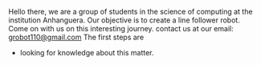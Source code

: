 Hello there, we are a group of students in the science of computing at the institution Anhanguera.
Our objective is to create a line follower robot. Come on with us on this interesting journey.
contact us at our email: grobot110@gmail.com 
The first steps are
- looking for knowledge about this matter.  
